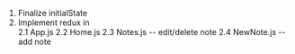 1. Finalize initialState
2. Implement redux in   
  2.1 App.js
  2.2 Home.js
  2.3 Notes.js -- edit/delete note
  2.4 NewNote.js -- add note

